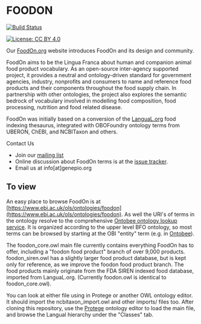 # FOODON
[![Build Status](https://travis-ci.org/FoodOntology/foodon.svg?branch=master)](https://travis-ci.org/FoodOntology/foodon)

[![License: CC BY 4.0](https://img.shields.io/badge/License-CC%20BY%204.0-lightgrey.svg)](http://creativecommons.org/licenses/by/4.0/)

Our [FoodOn.org](https://foodon.org) website introduces FoodOn and its design and community.

FoodOn aims to be the Lingua Franca about human and companion animal food product vocabulary. As an open-source inter-agency supported project, it provides a neutral and ontology-driven standard for government agencies, industry, nonprofits and consumers to name and reference food products and their components throughout the food supply chain. In partnership with other ontologies, the project also explores the semantic bedrock of vocabulary involved in modelling food composition, food processing, nutrition and food related disease.

FoodOn was initially based on a conversion of the [LanguaL.org](http://langual.org) food indexing thesaurus, integrated with OBOFoundry ontology terms from UBERON, ChEBI, and NCBITaxon and others.

Contact Us

* Join our [mailing list](https://groups.google.com/forum/#!forum/foodon-consortium/join)
* Online discussion about FoodOn terms is at the [issue tracker](https://github.com/FoodOntology/foodon/issues).
* Email us at info[at]genepio.org

## To view

An easy place to browse FoodOn is at [https://www.ebi.ac.uk/ols/ontologies/foodon](https://www.ebi.ac.uk/ols/ontologies/foodon). As well the URI's of terms in the ontology resolve to the comprehensive [Ontobee ontology lookup service](http://www.ontobee.org/). It is organized according to the upper level BFO ontology, so most terms can be browsed by starting at the OBI "entity" term (e.g. in [Ontobee](http://www.ontobee.org/ontology/FOODON?iri=http://purl.obolibrary.org/obo/BFO_0000001)).

The foodon_core.owl main file currently contains everything FoodOn has to offer, including a "foodon food product" branch of over 9,000 products. foodon_siren.owl has a slightly larger food product database, but is kept only for reference, as we improve the foodon food product branch. The food products mainly originate from the FDA SIREN indexed food database, imported from LanguaL.org. (Currently foodon.owl is identical to foodon_core.owl).

You can look at either file using in Protege or another OWL ontology editor.  It should import the ncbitaxon_import.owl and other imports/ files too.  After cloning this repository, use the [Protege](http://protege.stanford.edu) ontology editor to load the main file, and browse the Langual hierarchy under the "Classes" tab.  
